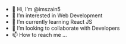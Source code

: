 - 👋 Hi, I’m @imszain5
- 👀 I’m interested in Web Development
- 🌱 I’m currently learning React JS
- 💞️ I’m looking to collaborate with Developers
- 📫 How to reach me ...

<!---
imszain5/imszain5 is a ✨ special ✨ repository because its `README.md` (this file) appears on your GitHub profile.
You can click the Preview link to take a look at your changes.
--->
